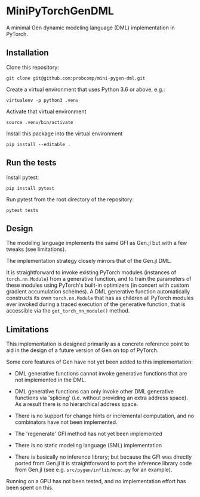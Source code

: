 # MiniPyTorchGenDML

A minimal Gen dynamic modeling language (DML) implementation in PyTorch.

## Installation
Clone this repository:
```
git clone git@github.com:probcomp/mini-pygen-dml.git
```
Create a virtual environment that uses Python 3.6 or above, e.g.:
```
virtualenv -p python3 .venv
```
Activate that virtual environment
```
source .venv/bin/activate
```
Install this package into the virtual environment
```
pip install --editable .
```

## Run the tests
Install pytest:
```
pip install pytest
```
Run pytest from the root directory of the repository:
```
pytest tests
```

## Design

The modeling language implements the same GFI as Gen.jl but with a few tweaks (see limitations).

The implementation strategy closely mirrors that of the Gen.jl DML.

It is straightforward to invoke existing PyTorch modules (instances of `torch.nn.Module`) from a generative function, and to train the parameters of these modules using PyTorch's built-in optimizers (in concert with custom gradient accumulation schemes).
A DML generative function automatically constructs its own `torch.nn.Module` that has as children all PyTorch modules ever invoked during a traced execution of the generative function, that is accessible via the `get_torch_nn_module()` method.

## Limitations

This implementation is designed primarily as a concrete reference point to aid in the design of a future version of Gen on top of PyTorch.

Some core features of Gen have not yet been added to this implementation:

- DML generative functions cannot invoke generative functions that are not implemented in the DML.

- DML generative functions can only invoke other DML generative functions via 'splicing' (i.e. without providing an extra address space). As a result there is no hierarchical address space.

- There is no support for change hints or incremental computation, and no combinators have not been implemented.

- The 'regenerate' GFI method has not yet been implemented

- There is no static modeling language (SML) implementation

- There is basically no inference library; but because the GFI was directly ported from Gen.jl it is straightforward to port the inference library code from Gen.jl (see e.g. `src/pygen/inflib/mcmc.py` for an example).

Running on a GPU has not been tested, and no implementation effort has been spent on this.
